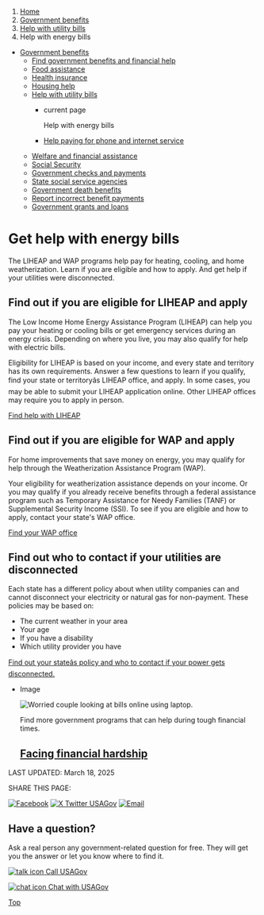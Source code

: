 1. [Home](/)
2. [Government benefits](/benefits)
3. [Help with utility bills](/help-with-utility-bills)
4. Help with energy bills

* [Government benefits](/benefits)
  + [Find government benefits and financial help](/benefit-finder)
  + [Food assistance](/food-help)
  + [Health insurance](/health-insurance)
  + [Housing help](/housing-help)
  + [Help with utility bills](/help-with-utility-bills)
    - current page

      Help with energy bills
    - [Help paying for phone and internet service](/help-with-phone-internet-bills)
  + [Welfare and financial assistance](/welfare-and-financial-assistance)
  + [Social Security](/social-security)
  + [Government checks and payments](/government-checks-payments)
  + [State social service agencies](/state-social-services)
  + [Government death benefits](/government-death-benefits)
  + [Report incorrect benefit payments](/report-incorrect-benefit-payments)
  + [Government grants and loans](/government-grants-and-loans)

Get help with energy bills
==========================

The LIHEAP and WAP programs help pay for heating, cooling, and home weatherization. Learn if you are eligible and how to apply. And get help if your utilities were disconnected.

**Find out if you are eligible for LIHEAP and apply**
-----------------------------------------------------

The Low Income Home Energy Assistance Program (LIHEAP) can help you pay your heating or cooling bills or get emergency services during an energy crisis. Depending on where you live, you may also qualify for help with electric bills.

Eligibility for LIHEAP is based on your income, and every state and territory has its own requirements. Answer a few questions to learn if you qualify, find your state or territoryâs LIHEAP office, and apply. In some cases, you may be able to submit your LIHEAP application online. Other LIHEAP offices may require you to apply in person.

[Find help with LIHEAP](https://liheapch.acf.hhs.gov/search-tool/)

**Find out if you are eligible for WAP and apply**
--------------------------------------------------

For home improvements that save money on energy, you may qualify for help through the Weatherization Assistance Program (WAP).

Your eligibility for weatherization assistance depends on your income. Or you may qualify if you already receive benefits through a federal assistance program such as Temporary Assistance for Needy Families (TANF) or Supplemental Security Income (SSI). To see if you are eligible and how to apply, contact your state's WAP office.

[Find your WAP office](https://www.energy.gov/scep/wap/how-apply-weatherization-assistance)

**Find out who to contact if your utilities are disconnected**
--------------------------------------------------------------

Each state has a different policy about when utility companies can and cannot disconnect your electricity or natural gas for non-payment. These policies may be based on:

* The current weather in your area
* Your age
* If you have a disability
* Which utility provider you have

[Find out your stateâs policy and who to contact if your power gets disconnected.](https://liheapch.acf.hhs.gov/Disconnect/disconnect.htm)

* Image

  ![Worried couple looking at bills online using laptop.](https://www.usa.gov/s3/files/styles/large/public/2023-01/Banner_img_Life_FInancial_hardship_en.png?itok=Nx2JnK1W)

  Find more government programs that can help during tough financial times.

  [Facing financial hardship](/financial-hardship)
  ------------------------------------------------

LAST UPDATED:
March 18, 2025

SHARE THIS PAGE:

[![Facebook](/themes/custom/usagov/images/social-media-icons/Facebook_Icon.svg)](https://www.facebook.com/sharer/sharer.php?u=https://www.usa.gov/help-with-energy-bills&v=3)
[![X Twitter USAGov](/themes/custom/usagov/images/social-media-icons/X_Twitter_Icon.svg?version=2)](https://twitter.com/intent/tweet?source=webclient&text=https://www.usa.gov/help-with-energy-bills)
[![Email](/themes/custom/usagov/images/social-media-icons/Email_Icon.svg?version=2)](mailto:?subject=https://www.usa.gov/help-with-energy-bills)

Have a question?
----------------

Ask a real person any government-related question for free. They will get you the answer or let you know where to find it.

[![talk icon](/themes/custom/usagov/images/ICONS_talk.png)
Call USAGov](/phone)

[![chat icon](/themes/custom/usagov/images/ICONS_chat.png)
Chat with USAGov](/chat)

[Top](#main-content)